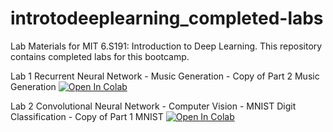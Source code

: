 # introtodeeplearning_completed-labs
Lab Materials for MIT 6.S191: Introduction to Deep Learning.
This repository contains completed labs for this bootcamp.


Lab 1 Recurrent Neural Network - Music Generation - Copy of Part 2  Music Generation <a href="https://colab.research.google.com/github/jpvega-github/introtodeeplearning_completed-labs/blob/main/Copy_of_Part2_Music_Generation.ipynb" target="_parent"><img src="https://colab.research.google.com/assets/colab-badge.svg" alt="Open In Colab"/></a>

Lab 2 Convolutional Neural Network - Computer Vision - MNIST Digit Classification - Copy of Part 1 MNIST <a href="https://colab.research.google.com/github/jpvega-github/introtodeeplearning_completed-labs/blob/main/Copy_of_Part1_MNIST.ipynb" target="_parent"><img src="https://colab.research.google.com/assets/colab-badge.svg" alt="Open In Colab"/></a>